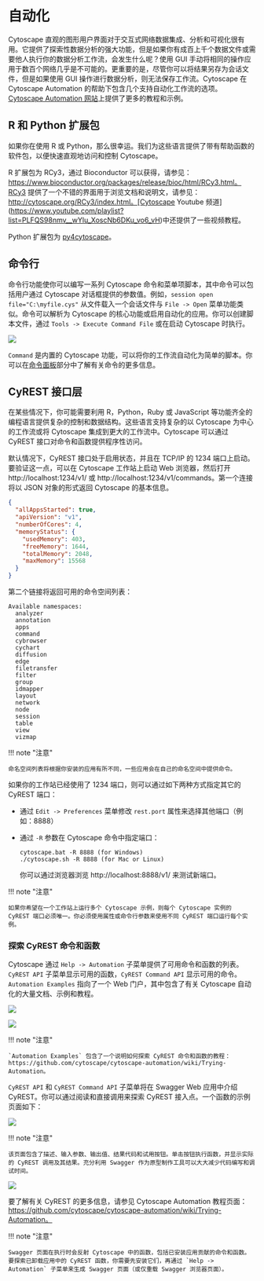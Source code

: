 # 自动化

Cytoscape 直观的图形用户界面对于交互式网络数据集成、分析和可视化很有用。它提供了探索性数据分析的强大功能，但是如果你有成百上千个数据文件或需要他人执行你的数据分析工作流，会发生什么呢？使用 GUI 手动将相同的操作应用于数百个网络几乎是不可能的。更重要的是，尽管你可以将结果另存为会话文件，但是如果使用 GUI 操作进行数据分析，则无法保存工作流。Cytoscape 在 Cytoscape Automation 的帮助下包含几个支持自动化工作流的选项。[Cytoscape Automation 网站](http://automation.cytoscape.org)上提供了更多的教程和示例。

## R 和 Python 扩展包

如果你在使用 R 或 Python，那么很幸运。我们为这些语言提供了带有帮助函数的软件包，以便快速直观地访问和控制 Cytoscape。

R 扩展包为 RCy3，通过 Bioconductor 可以获得，请参见：https://www.bioconductor.org/packages/release/bioc/html/RCy3.html。RCy3 提供了一个不错的界面用于浏览文档和说明文，请参见：http://cytoscape.org/RCy3/index.html。[Cytoscape Youtube 频道](https://www.youtube.com/playlist?list=PLFQS98nmv__wYlu_XoscNb6DKu_vo6_vH)中还提供了一些视频教程。

Python 扩展包为 [py4cytoscape](https://github.com/cytoscape/py4cytoscape)。

## 命令行

命令行功能使你可以编写一系列 Cytoscape 命令和菜单项脚本，其中命令可以包括用户通过 Cytoscape 对话框提供的参数值。例如，`session open file="C:\myfile.cys"` 从文件载入一个会话文件与 `File -> Open` 菜单功能类似。命令可以解析为 Cytoscape 的核心功能或启用自动化的应用。你可以创建脚本文件，通过 `Tools -> Execute Command File` 或在启动 Cytoscape 时执行。

![](images/automation/command-panel.png)

`Command` 是内置的 Cytoscape 功能，可以将你的工作流自动化为简单的脚本。你可以在[命令面板](/command-panel/)部分中了解有关命令的更多信息。

## CyREST 接口层

在某些情况下，你可能需要利用 R，Python，Ruby 或 JavaScript 等功能齐全的编程语言提供复杂的控制和数据结构。这些语言支持复杂的以 Cytoscape 为中心的工作流或将 Cytoscape 集成到更大的工作流中。Cytoscape 可以通过 CyREST 接口对命令和函数提供程序性访问。

默认情况下，CyREST 接口处于启用状态，并且在 TCP/IP 的 1234 端口上启动。要验证这一点，可以在 Cytoscape 工作站上启动 Web 浏览器，然后打开 http://localhost:1234/v1/ 或 http://localhost:1234/v1/commands。第一个连接将以 JSON 对象的形式返回 Cytoscape 的基本信息。

```json
{
  "allAppsStarted": true,
  "apiVersion": "v1",
  "numberOfCores": 4,
  "memoryStatus": {
    "usedMemory": 403,
    "freeMemory": 1644,
    "totalMemory": 2048,
    "maxMemory": 15568
  }
}
```

第二个链接将返回可用的命令空间列表：

```
Available namespaces:
  analyzer
  annotation
  apps
  command
  cybrowser
  cychart
  diffusion
  edge
  filetransfer
  filter
  group
  idmapper
  layout
  network
  node
  session
  table
  view
  vizmap
```

!!! note "注意"

    命名空间列表将根据你安装的应用有所不同，一些应用会在自己的命名空间中提供命令。

如果你的工作站已经使用了 1234 端口，则可以通过如下两种方式指定其它的 CyREST 端口：

- 通过 `Edit -> Preferences` 菜单修改 `rest.port` 属性来选择其他端口（例如：8888）
- 通过 `-R` 参数在 Cytoscape 命令中指定端口：

    ```
    cytoscape.bat -R 8888 (for Windows)
    ./cytoscape.sh -R 8888 (for Mac or Linux)
    ```

    你可以通过浏览器浏览 http://localhost:8888/v1/ 来测试新端口。

!!! note "注意"

    如果你希望在一个工作站上运行多个 Cytoscape 示例，则每个 Cytoscape 实例的 CyREST 端口必须唯一。你必须使用属性或命令行参数来使用不同 CyREST 端口运行每个实例。

### 探索 CyREST 命令和函数

Cytoscape 通过 `Help -> Automation` 子菜单提供了可用命令和函数的列表。`CyREST API` 子菜单显示可用的函数，`CyREST Command API` 显示可用的命令。`Automation Examples` 指向了一个 Web 门户，其中包含了有关 Cytoscape 自动化的大量文档、示例和教程。

![](images/automation/help-menu.png)

![](images/automation/automation-menu.png)

!!! note "注意"

    `Automation Examples` 包含了一个说明如何探索 CyREST 命令和函数的教程：https://github.com/cytoscape/cytoscape-automation/wiki/Trying-Automation。

`CyREST API` 和 `CyREST Command API` 子菜单将在 Swagger Web 应用中介绍 CyREST。你可以通过阅读和直接调用来探索 CyREST 接入点。一个函数的示例页面如下：

![](images/automation/swagger.png)

!!! note "注意"

    该页面包含了描述、输入参数、输出值、结果代码和试用按钮。单击按钮执行函数，并显示实际的 CyREST 调用及其结果。充分利用 Swagger 作为原型制作工具可以大大减少代码编写和调试时间。

![](images/automation/swagger-result.png)

要了解有关 CyREST 的更多信息，请参见 Cytoscape Automation 教程页面：https://github.com/cytoscape/cytoscape-automation/wiki/Trying-Automation。

!!! note "注意"

    Swagger 页面在执行时会反射 Cytoscape 中的函数，包括已安装应用贡献的命令和函数。要探索已卸载应用中的 CyREST 函数，你需要先安装它们，再通过 `Help -> Automation` 子菜单来生成 Swagger 页面（或仅重载 Swagger 浏览器页面）。
